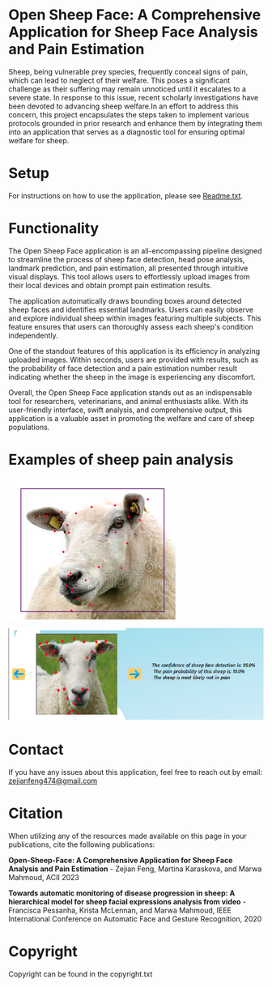 # Open Sheep Face: A Comprehensive Application for Sheep Face Analysis and Pain Estimation

Sheep, being vulnerable prey species, frequently
conceal signs of pain, which can lead to neglect of their
welfare. This poses a significant challenge as their suffering
may remain unnoticed until it escalates to a severe state. In
response to this issue, recent scholarly investigations have been
devoted to advancing sheep welfare.In an effort to address this concern, 
this project encapsulates the steps taken to implement various 
protocols grounded in prior research and
enhance them by integrating them into an application that serves
as a diagnostic tool for ensuring optimal welfare for sheep.

# Setup
For instructions on how to use the application, please see [Readme.txt](https://github.com/zejian1gla/Open_Sheep_Face/blob/master/Readme.txt).

# Functionality
The Open Sheep Face application is an all-encompassing pipeline designed to streamline the process of sheep face detection, head pose analysis, 
landmark prediction, and pain estimation, all presented through intuitive visual displays. 
This tool allows users to effortlessly upload images from their local devices and obtain prompt pain estimation results.

The application automatically draws bounding boxes around detected sheep faces and identifies essential landmarks. 
Users can easily observe and explore individual sheep within images featuring multiple subjects. 
This feature ensures that users can thoroughly assess each sheep's condition independently.

One of the standout features of this application is its efficiency in analyzing uploaded images. Within seconds, users are provided with results, 
such as the probability of face detection and a pain estimation number result indicating whether the sheep in the image is experiencing any discomfort. 

Overall, the Open Sheep Face application stands out as an indispensable tool for researchers, veterinarians, and animal enthusiasts alike. 
With its user-friendly interface, swift analysis, and comprehensive output, this application is a valuable asset in promoting the welfare 
and care of sheep populations.

# Examples of sheep pain analysis
![Sample1](https://github.com/zejian1gla/Open_Sheep_Face/blob/master/examples/nopain_whitebg.png)

![Sample2](https://github.com/zejian1gla/Open_Sheep_Face/blob/master/examples/nopain_results.png)
# Contact
If you have any issues about this application, feel free to reach out by email: zejianfeng474@gmail.com

# Citation
When utilizing any of the resources made available on this page in your publications, 
cite the following publications:

**Open-Sheep-Face: A Comprehensive Application for Sheep Face Analysis and Pain Estimation** - Zejian Feng, Martina Karaskova, and Marwa Mahmoud,
ACII 2023 

**Towards automatic monitoring of disease progression in sheep: A hierarchical model for sheep facial expressions analysis from video** - 
Francisca Pessanha, Krista McLennan, and Marwa Mahmoud, IEEE International Conference on Automatic Face and Gesture Recognition, 2020

# Copyright
Copyright can be found in the copyright.txt



